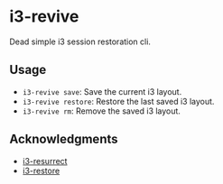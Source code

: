 # i3-revive

Dead simple i3 session restoration cli.

## Usage

- `i3-revive save`: Save the current i3 layout.
- `i3-revive restore`: Restore the last saved i3 layout.
- `i3-revive rm`: Remove the saved i3 layout.

## Acknowledgments

- [i3-resurrect](https://github.com/jonnyHaystack/i3-resurrect)
- [i3-restore](https://github.com/jdholtz/i3-restore)
